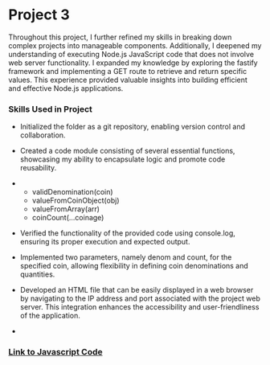 # Project 3

Throughout this project, I further refined my skills in breaking down complex projects into manageable components. 
Additionally, I deepened my understanding of executing Node.js JavaScript code that does not involve web 
server functionality. I expanded my knowledge by exploring the fastify framework and implementing a GET route 
to retrieve and return specific values. This experience provided valuable insights into building efficient and 
effective Node.js applications.


### Skills Used in Project
- Initialized the folder as a git repository, enabling version control and collaboration.
- Created a code module consisting of several essential functions, showcasing my ability to encapsulate logic and promote code reusability. 
-
   - validDenomination(coin)
   - valueFromCoinObject(obj)
   - valueFromArray(arr)
   - coinCount(...coinage)
  
- Verified the functionality of the provided code using console.log, ensuring its proper execution and expected output.
- Implemented two parameters, namely denom and count, for the specified coin, allowing flexibility in defining coin denominations and quantities.
- Developed an HTML file that can be easily displayed in a web browser by navigating to the IP address and port associated with the project web server. This  integration enhances the accessibility and user-friendliness of the application.
 - 
    


### [Link to Javascript Code](code/)
